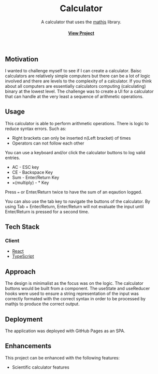 <div align="center">

  <h1>Calculator</h1>
  
 
A calculator that uses the [mathjs](https://mathjs.org) library.

<h4>
    <a href="https://excelsior2021.github.io/calculator">View Project</a>
</div>

<br />

<!-- About the Project -->

## Motivation

I wanted to challenge myself to see if I can create a calculator. Baisc calculators are relatively simple computers but there can be a lot of logic involved and there are levels to the complexity of a calculator. If you think about all computers are essentially calculators computing (calculating) binary at the lowest level. The challenge was to create a UI for a calculator that can handle at the very least a sequence of arithmetic operations.

## Usage

This calculator is able to perform arithmetic operations. There is logic to reduce syntax errors. Such as:

- Right brackets can only be inserted n(Left bracket) of times
- Operators can not follow each other

You can use a keyboard and/or click the calculator buttons to log valid entries.

- AC - ESC key
- CE - Backspace Key
- Sum - Enter/Return Key
- ×(multiply) - \* Key

Press `=` or Enter/Return twice to have the sum of an eqaution logged.

You can also use the tab key to navigate the buttons of the calculator. By using Tab + Enter/Return, Enter/Return will not evaluate the input until Enter/Return is pressed for a second time.

<!-- TechStack -->

## Tech Stack

### Client

- [React](https://react.dev)
- [TypeScript](https://www.typescriptlang.org)

## Approach

The design is minimalist as the focus was on the logic. The calculator buttons would be built from a component. The useState and useReducer hooks were used to ensure a string representation of the input was correctly formated with the correct syntax in order to be processed by mathjs to produce the correct output.

## Deployment

The application was deployed with GitHub Pages as an SPA.

## Enhancements

This project can be enhanced with the following features:

- Scientific calculator features

